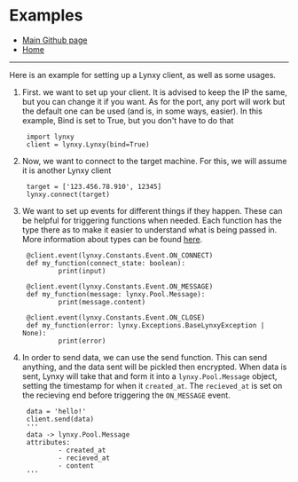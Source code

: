 # Examples
- [Main Github page](https://github.com/SketchedDoughnut/lynxy)
- [Home](/README.md)

***

Here is an example for setting up a Lynxy client, as well as some usages.

1. First. we want to set up your client. It is advised to keep the IP the same, but you can change it if you want. As for the port, any port will work but the default one can be used (and is, in some ways, easier). In this example, Bind is set to True, but you don't have to do that

        import lynxy
        client = lynxy.Lynxy(bind=True)

2. Now, we want to connect to the target machine. For this, we will assume it is another Lynxy client

        target = ['123.456.78.910', 12345]
        lynxy.connect(target)

3. We want to set up events for different things if they happen. These can be helpful for triggering functions when needed. Each function has the type there as to make it easier to understand what is being passed in. More information about types can be found [here](/docs/github/data.md).

        @client.event(lynxy.Constants.Event.ON_CONNECT)
        def my_function(connect_state: boolean):
                print(input)

        @client.event(lynxy.Constants.Event.ON_MESSAGE)
        def my_function(message: lynxy.Pool.Message):
                print(message.content)

        @client.event(lynxy.Constants.Event.ON_CLOSE)
        def my_function(error: lynxy.Exceptions.BaseLynxyException | None):
                print(error)

4. In order to send data, we can use the send function. This can send anything, and the data sent will be pickled then encrypted. When data is sent, Lynxy will take that and form it into a `lynxy.Pool.Message` object, setting the timestamp for when it `created_at`. The `recieved_at` is set on the recieving end before triggering the `ON_MESSAGE` event.

        data = 'hello!'
        client.send(data)
        '''
        data -> lynxy.Pool.Message 
        attributes:
                - created_at
                - recieved_at
                - content
        '''